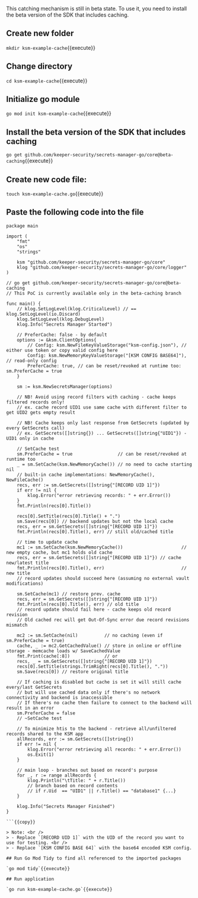 This catching mechanism is still in beta state. To use it, you need to install the beta version of the SDK that includes caching.


## Create new folder

`mkdir ksm-example-cache`{{execute}}

## Change directory

`cd ksm-example-cache`{{execute}}

## Initialize go module

`go mod init ksm-example-cache`{{execute}}

## Install the beta version of the SDK that includes caching

`go get github.com/keeper-security/secrets-manager-go/core@beta-caching`{{execute}}

## Create new code file:

`touch ksm-example-cache.go`{{execute}}

## Paste the following code into the file

```golang
package main

import (
	"fmt"
	"os"
	"strings"

	ksm "github.com/keeper-security/secrets-manager-go/core"
	klog "github.com/keeper-security/secrets-manager-go/core/logger"
)

// go get github.com/keeper-security/secrets-manager-go/core@beta-caching
// This PoC is currently available only in the beta-caching branch

func main() {
	// klog.SetLogLevel(klog.CriticalLevel) // == klog.SetLogLevel(io.Discard)
	klog.SetLogLevel(klog.DebugLevel)
	klog.Info("Secrets Manager Started")

	// PreferCache: false - by default
	options := &ksm.ClientOptions{
		// Config: ksm.NewFileKeyValueStorage("ksm-config.json"), // either use token or copy valid config here
		Config: ksm.NewMemoryKeyValueStorage("[KSM CONFIG BASE64]"), // read-only config
		PreferCache: true, // can be reset/revoked at runtime too: sm.PreferCache = true
	}

	sm := ksm.NewSecretsManager(options)

	// NB! Avoid using record filters with caching - cache keeps filtered records only!
	// ex. cache record UID1 use same cache with different filter to get UID2 gets empty result

	// NB! Cache keeps only last response from GetSecrets (updated by every GetSecrets call)
	// ex. GetSecrets([]string{}) ... GetSecrets([]string{"UID1"}) - UID1 only in cache

	// SetCache test
	sm.PreferCache = true                 // can be reset/revoked at runtime too
	_ = sm.SetCache(ksm.NewMemoryCache()) // no need to cache starting nil
	// built-in cache implementations: NewMemoryCache(), NewFileCache()
	recs, err := sm.GetSecrets([]string{"[RECORD UID 1]"})
	if err != nil {
		klog.Error("error retrieving records: " + err.Error())
	}
	fmt.Println(recs[0].Title())

	recs[0].SetTitle(recs[0].Title() + ".")
	sm.Save(recs[0]) // backend updates but not the local cache
	recs, err = sm.GetSecrets([]string{"[RECORD UID 1]"})
	fmt.Println(recs[0].Title(), err) // still old/cached title

	// time to update cache
	mc1 := sm.SetCache(ksm.NewMemoryCache())                      // new empty cache, but mc1 holds old cache
	recs, err = sm.GetSecrets([]string{"[RECORD UID 1]"}) // cache new/latest title
	fmt.Println(recs[0].Title(), err)                             // new title
	// record updates should succeed here (assuming no external vault modifications)

	sm.SetCache(mc1) // restore prev. cache
	recs, err = sm.GetSecrets([]string{"[RECORD UID 1]"})
	fmt.Println(recs[0].Title(), err) // old title
	// record update should fail here - cache keeps old record revision
	// Old cached rec will get Out-Of-Sync error due record revisions mismatch

	mc2 := sm.SetCache(nil)          // no caching (even if sm.PreferCache = true)
	cache, _ := mc2.GetCachedValue() // store in online or offline storage - memcache loads w/ SaveCachedValue
	fmt.Print(cache[:8])             // or
	recs, _ = sm.GetSecrets([]string{"[RECORD UID 1]"})
	recs[0].SetTitle(strings.TrimRight(recs[0].Title(), "."))
	sm.Save(recs[0]) // restore original title

	// If caching is disabled but cache is set it will still cache every/last GetSecrets
	// but will use cached data only if there's no network connectivity and backend is inaccessible
	// If there's no cache then failure to connect to the backend will result in an error
	sm.PreferCache = false
	// ~SetCache test

	// To minimize htis to the backend - retrieve all/unfiltered records shared to the KSM app
	allRecords, err := sm.GetSecrets([]string{})
	if err != nil {
		klog.Error("error retrieving all records: " + err.Error())
		os.Exit(1)
	}

	// main loop - branches out based on record's purpose
	for _, r := range allRecords {
		klog.Println("\tTitle: " + r.Title())
		// branch based on record contents
		// if r.Uid  == "UID1" || r.Title() == "database1" {...}
	}

	klog.Info("Secrets Manager Finished")
}

```{{copy}}

> Note: <br />
> - Replace `[RECORD UID 1]` with the UID of the record you want to use for testing. <br />
> - Replace `[KSM CONFIG BASE 64]` with the base64 encoded KSM config.

## Run Go Mod Tidy to find all referenced to the imported packages

`go mod tidy`{{execute}}

## Run application

`go run ksm-example-cache.go`{{execute}}

